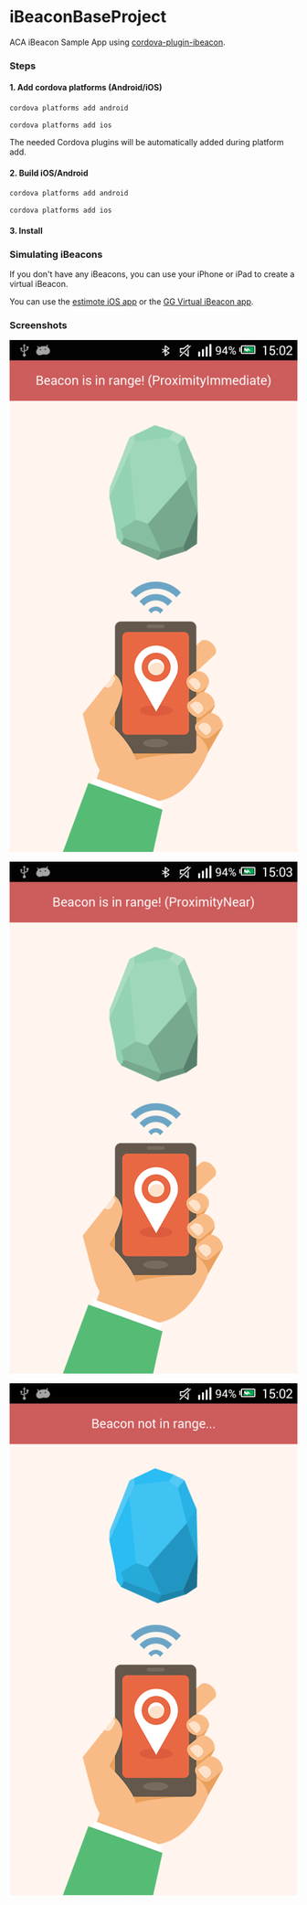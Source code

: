 iBeaconBaseProject
===============

ACA iBeacon Sample App using [cordova-plugin-ibeacon](https://github.com/petermetz/cordova-plugin-ibeacon).

### Steps

#### 1. Add cordova platforms (Android/iOS)

```
cordova platforms add android
```
```
cordova platforms add ios
```

The needed Cordova plugins will be automatically added during platform add.

#### 2. Build iOS/Android
```
cordova platforms add android
```
```
cordova platforms add ios
```

#### 3. Install



### Simulating iBeacons

If you don't have any iBeacons, you can use your iPhone or iPad to create a virtual iBeacon.

You can use the [estimote iOS app](https://itunes.apple.com/us/app/estimote/id686915066?mt=8) or the [GG Virtual iBeacon app](https://itunes.apple.com/us/app/gg-virtual-ibeacon/id867470259?mt=8).

### Screenshots

![Range immediate](/screenshots/Beacon-in-range-imm.png)

![Range near](/screenshots/Beacon-in-range-near.png)

![Range not in range](/screenshots/Beacon-not-in-range.png)
